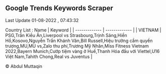 

## Google Trends Keywords Scraper 
 
Last Update 01-08-2022 , 07:43:32

Country List :
 Name  | Keyword |
| ------------- | ------------- |
| VIETNAM | PSG,Trần Kiều Ân,Liverpool vs Strasbourg,Trịnh Sảng,Hiền Hồ,Kosovo,Nguyễn Trần Khánh Vân,Bill Russell,Hiệu trưởng cầm quyền trượng,MU,MU vs,Zalo thu phí,Trương Mỹ Nhân,Miss Fitness Vietnam 2022,Bayern Munich,Cướp tiệm vàng ở Huế,Thanh Hóa đấu với Viettel,U16 Việt Nam,Tahith Chong,Real vs Juventus |



© Abdul Muttaqin 
